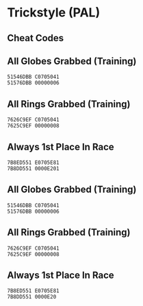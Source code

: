 # Trickstyle (PAL)

## Cheat Codes

## All Globes Grabbed (Training)

```
51546DBB C0705041
51576DBB 00000006

```

## All Rings Grabbed (Training)

```
7626C9EF C0705041
7625C9EF 00000008

```

## Always 1st Place In Race

```
7B8ED551 E0705E81
7B8DD551 0000E201

```

## All Globes Grabbed (Training)

```
51546DBB C0705041
51576DBB 00000006

```

## All Rings Grabbed (Training)

```
7626C9EF C0705041
7625C9EF 00000008

```

## Always 1st Place In Race

```
7B8ED551 E0705E81
7B8DD551 0000E20

```

